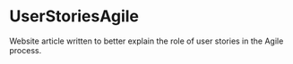 # UserStoriesAgile
Website article written to better explain the role of user stories in the Agile process.

